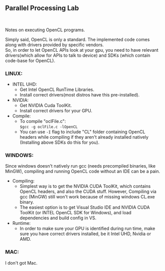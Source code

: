 ## Parallel Processing Lab

<br/>

Notes on executing OpenCL programs. <br/>

Simply said, OpenCL is only a standard. The implemented code comes along with drivers provided by specific vendors.<br/>
So, in order to let OpenCL APIs look at your gpu, you need to have relevant drivers(which allow for APIs to talk to device) and SDKs (which contain code-base for OpenCL).<br/>

### LINUX:<br/>
  * INTEL UHD:<br/>
    * Get Intel OpenCL RunTime Libraries.<br/>
    * Install correct drivers(most distros have this pre-installed).<br/>
  * NVIDIA:<br/>
    * Get NVIDIA Cuda ToolKit.<br/>
    * Install correct drivers for your GPU.<br/>
  * Compile:<br/>
    * To compile "oclFile.c":<br/>
       `$gcc -g oclFile.c -lOpenCL` <br/>
    * You can use `-I` flag to include "CL" folder containing OpenCL headers while compiling if they aren't already installed natively (Installing above SDKs do this for you).<br/>

### WINDOWS:<br/>
Since windows doesn't natively run gcc (needs precompiled binaries, like MinGW), compiling and running OpenCL code without an IDE can be a pain.<br/>

  * Compiling:<br/>
     * Simplest way is to get the NVIDIA CUDA ToolKit, which contains OpenCL headers, and also the CUDA stuff. However, Compiling via gcc (MinGW) still won't work because of missing windows CL.exe binary. <br/>
     * The easiest option is to get Visual Studio IDE and NVIDIA CUDA ToolKit (or INTEL OpenCL SDK for Windows), and load dependencies and build config in VS.<br/>
  * Runtime:<br/>
     * In order to make sure your GPU is identified during run time, make sure you have correct drivers installed, be it Intel UHD, Nvidia or AMD.<br/>

### MAC:<br/>
I don't got Mac.<br/>
